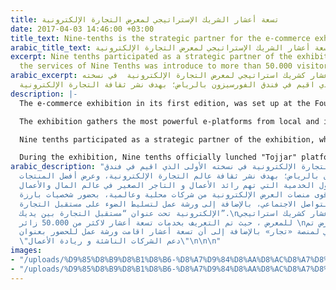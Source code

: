```yaml
---
title: تسعة أعشار الشريك الإستراتيجي لمعرض التجارة الإلكترونية
date: 2017-04-03 14:46:00 +03:00
title_text: Nine-tenths is the strategic partner for the e-commerce exhibition
arabic_title_text: تسعة أعشار الشريك الإستراتيجي لمعرض التجارة الإلكترونية
excerpt: Nine tenths participated as a strategic partner of the exhibition, where
  the services of Nine Tenths was introduce to more than 50.000 visitors.
arabic_excerpt: تشارك تسعة أعشار كشريك استراتيجي لمعرض التجارة الإلكترونية  في نسخته
  الأولى الذي اقيم في فندق الفورسيزون بالرياض؛ بهدف نشر ثقافة التجارة الإلكترونية
description: |-
  The e-commerce exhibition in its first edition, was set up at the Four Seasons Hotel in Riyadh to spread and introduce the e-commerce world, and showcase the best products and service solutions to the entrepreneur and the small trader in the business world.

  The exhibition gathers the most powerful e-platforms from local and international companies. In addition, a workshop was held to highlight the future of e-commerce under the title "The Future of Trade in Your Hands".

  Nine tenths participated as a strategic partner of the exhibition, where the services of Nine Tenths was introduce to more than 50.000 visitors.

  During the exhibition, Nine tenths officially lunched "Tojjar" platform. In addition, Nine Tenths held a workshop entitled "Supporting the Entrepreneurs and SME'S"
arabic_description: "انطلق معرض التجارة الإلكترونية في نسخته الأولى الذي اقيم في فندق
  الفورسيزون بالرياض؛ بهدف نشر ثقافة عالم التجارة الإلكترونية، وعرض أفضل المنتجات
  والحلول الخدمية التي تهم رائد الأعمال و التاجر الصغير في عالم المال والأعمال.\nحيث
  ضم المعرض اقوى منصات العرض الإلكترونية من شركات محلية وعالمية، بحضور شخصيات بارزة
  في مواقع التواصل الاجتماعي، بالإضافة إلى ورشة عمل لتسليط الضوء على مستقبل التجارة
  الإلكترونية تحت عنوان “مستقبل التجارة بين يديك”.\nشاركت تسعة أعشار كشريك استراتيجي
  للمعرض ، حيث تم التعريف بخدمات تسعة أعشار لاكثر من 50.000 زائر \nو خلال المعرض تم
  التدشين الرسمي لمنصة «تجار» بالإضافة إلى أن تسعة أعشار اقامت ورشة عمل للحضور بعنوان
  \"دعم الشركات الناشئة و ريادة الأعمال\"\n\n\n"
images:
- "/uploads/%D9%85%D8%B9%D8%B1%D8%B6-%D8%A7%D9%84%D8%AA%D8%AC%D8%A7%D8%B1%D8%A9-%D8%A7%D9%84%D8%A5%D9%84%D9%83%D8%AA%D8%B1%D9%88%D9%86%D9%8A%D8%A9-%D8%AA%D8%B3%D8%B9%D8%A9-%D8%A3%D8%B9%D8%B4%D8%A7%D8%B1-%D8%B4%D8%B1%D9%8A%D9%83-%D8%A5%D8%B3%D8%AA%D8%B1%D8%A7%D8%AA%D9%8A%D8%AC%D9%8A.jpg"
- "/uploads/%D9%85%D8%B9%D8%B1%D8%B6-%D8%A7%D9%84%D8%AA%D8%AC%D8%A7%D8%B1%D8%A9-%D8%A7%D9%84%D8%A5%D9%84%D9%83%D8%AA%D8%B1%D9%88%D9%86%D9%8A%D8%A9-%D8%AA%D8%B3%D8%B9%D8%A9-%D8%A3%D8%B9%D8%B4%D8%A7%D8%B1-%D8%B4%D8%B1%D9%8A%D9%83-%D8%A5%D8%B3%D8%AA%D8%B1%D8%A7%D8%AA%D9%8A%D8%AC%D9%8A-1.jpg"
---
```


